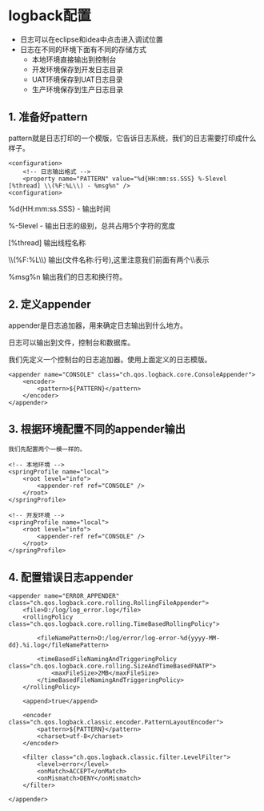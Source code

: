 # logback配置

- 日志可以在eclipse和idea中点击进入调试位置
- 日志在不同的环境下面有不同的存储方式
  - 本地环境直接输出到控制台
  - 开发环境保存到开发日志目录
  - UAT环境保存到UAT日志目录
  - 生产环境保存到生产日志目录

## 1. 准备好pattern

pattern就是日志打印的一个模版，它告诉日志系统，我们的日志需要打印成什么样子。

	<configuration>
		<!-- 日志输出格式 -->
		<property name="PATTERN" value="%d{HH:mm:ss.SSS} %-5level [%thread] \\(%F:%L\\) - %msg%n" />
	<configuration>
%d{HH:mm:ss.SSS} - 输出时间

%-5level - 输出日志的级别，总共占用5个字符的宽度

[%thread] 输出线程名称

\\\\\(%F:%L\\\\)  输出(文件名称:行号),这里注意我们前面有两个\\\\表示

%msg%n 输出我们的日志和换行符。



## 2. 定义appender

appender是日志追加器，用来确定日志输出到什么地方。

日志可以输出到文件，控制台和数据库。

我们先定义一个控制台的日志追加器。使用上面定义的日志模版。

	<appender name="CONSOLE" class="ch.qos.logback.core.ConsoleAppender">
		<encoder>
			<pattern>${PATTERN}</pattern>
		</encoder>
	</appender>


## 3. 根据环境配置不同的appender输出

	我们先配置两个一模一样的。
	
	<!-- 本地环境 -->
	<springProfile name="local">
		<root level="info">
			<appender-ref ref="CONSOLE" />
		</root>
	</springProfile>

	<!-- 开发环境 -->
	<springProfile name="local">
		<root level="info">
			<appender-ref ref="CONSOLE" />
		</root>
	</springProfile>
	
	
## 4. 配置错误日志appender
	<appender name="ERROR_APPENDER" class="ch.qos.logback.core.rolling.RollingFileAppender">
		<file>D:/log/log_error.log</file>
        <rollingPolicy class="ch.qos.logback.core.rolling.TimeBasedRollingPolicy">
            
            <fileNamePattern>D:/log/error/log-error-%d{yyyy-MM-dd}.%i.log</fileNamePattern>
           
            <timeBasedFileNamingAndTriggeringPolicy class="ch.qos.logback.core.rolling.SizeAndTimeBasedFNATP">
                <maxFileSize>2MB</maxFileSize>
            </timeBasedFileNamingAndTriggeringPolicy>
        </rollingPolicy>
        
        <append>true</append>
        
        <encoder class="ch.qos.logback.classic.encoder.PatternLayoutEncoder">
            <pattern>${PATTERN}</pattern>
            <charset>utf-8</charset>
        </encoder>
        
        <filter class="ch.qos.logback.classic.filter.LevelFilter">
            <level>error</level>
            <onMatch>ACCEPT</onMatch>
            <onMismatch>DENY</onMismatch>
        </filter>
		
    </appender>
